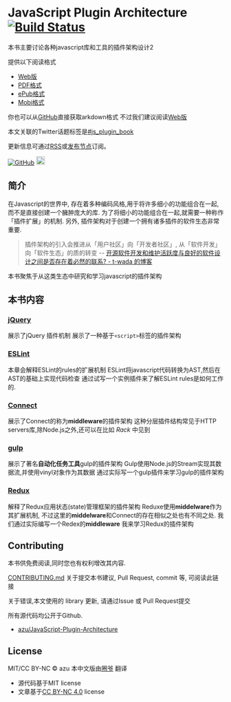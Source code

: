 # JavaScript Plugin Architecture [![Build Status](https://travis-ci.org/azu/JavaScript-Plugin-Architecture.svg?branch=master)](https://travis-ci.org/azu/JavaScript-Plugin-Architecture)

本书主要讨论各种javascript库和工具的插件架构设计2

提供以下阅读格式

- [Web版](https://azu.gitbooks.io/javascript-plugin-architecture/content/)
- [PDF格式](https://www.gitbook.com/download/pdf/book/azu/javascript-plugin-architecture)
- [ePub格式](https://www.gitbook.com/download/epub/book/azu/javascript-plugin-architecture)
- [Mobi格式](https://www.gitbook.com/download/mobi/book/azu/javascript-plugin-architecture)

你也可以从[GitHub](https://github.com/azu/JavaScript-Plugin-Architecture)直接获取arkdown格式
不过我们建议阅读[Web版](https://azu.gitbooks.io/javascript-plugin-architecture/content/)

本文关联的Twitter话题标签是[#js_plugin_book](https://twitter.com/search?f=tweets&q=%23js_plugin_book&src=typd "Twitter #js_plugin_book")

更新信息可通过[RSS](https://github.com/azu/JavaScript-Plugin-Architecture/releases.atom)或[发布节点](https://github.com/azu/JavaScript-Plugin-Architecture/releases)订阅。

<!-- textlint-disable -->

<a aria-label="Star azu/JavaScript-Plugin-Architecture on GitHub" href="https://github.com/azu/JavaScript-Plugin-Architecture" class="github-button"><img src="https://monosnap.com/file/MZsfLjZNkSNwTJ33apkwpBjlBZLbSh.png" alt="GitHub"></a> <a href="http://b.hatena.ne.jp/entry/https://github.com/azu/JavaScript-Plugin-Architecture" class="hatena-bookmark-button" data-hatena-bookmark-title="JavaScript Plugin Architecture" data-hatena-bookmark-layout="standard-balloon" data-hatena-bookmark-lang="ja" title="はてなブックマークに追加"><img src="https://b.st-hatena.com/images/entry-button/button-only@2x.png" alt="はてなブックマークに追加" width="20" height="20" style="border: none;" /></a>

<!-- textlint-enable -->


## 简介

在Javascript的世界中, 存在着多种编码风格,用于将许多细小的功能组合在一起,而不是直接创建一个臃肿庞大的库.
为了将细小的功能组合在一起,就需要一种称作「插件扩展」的机制.
另外, 插件架构对于创建一个拥有诸多插件的软件生态非常重要.

> 插件架构的引入会推进从「用户社区」向「开发者社区」, 从「软件开发」向「软件生态」的质的转变
> -- [开源软件开发和维护活跃度与良好的软件设计之间是否存在着必然的联系? - t-wada 的博客](http://t-wada.hatenablog.jp/entry/active-oss-development-vs-simplicity "OSS開発の活発さの維持と良いソフトウェア設計の間には緊張関係があるのだろうか? - t-wadaのブログ")

本书聚焦于从这类生态中研究和学习javascript的插件架构

## 本书内容

### [jQuery](ja/jQuery/README.md)

展示了jQuery 插件机制
展示了一种基于`<script>`标签的插件架构

### [ESLint](ja/ESLint/README.md)

本章会解释ESLint的rules的扩展机制
ESLint将javascript代码转换为AST,然后在AST的基础上实现代码检查
通过试写一个实例插件来了解ESLint rules是如何工作的.

### [Connect](ja/connect/README.md)

展示了Connect的称为**middleware**的插件架构
这种分层插件结构常见于HTTP servers库,除Node.js之外,还可以在比如 _Rack_ 中见到

### [gulp](ja/gulp/README.md)

展示了著名**自动化任务工具**gulp的插件架构
Gulp使用Node.js的Stream实现其数据流,并使用vinyl对象作为其数据
通过实际写一个gulp插件来学习gulp的插件架构

### [Redux](ja/Redux/README.md)

解释了Redux应用状态(state)管理框架的插件架构
Reduxe使用**middelware**作为其扩展机制, 不过这里的**middelware**和Connect的存在相似之处也有不同之处.
我们通过实际编写一个Redex的**middleware** 我来学习Redux的插件架构

## Contributing

本书供免费阅读,同时您也有权利增改其内容.

[CONTRIBUTING.md](https://github.com/azu/JavaScript-Plugin-Architecture/blob/master/CONTRIBUTING.md)
关于提交本书建议, Pull Request, commit 等, 可阅读此链接

关于错误,本文使用的 library 更新, 请通过Issue 或 Pull Request提交

所有源代码均公开于Github.

- [azu/JavaScript-Plugin-Architecture](https://github.com/azu/JavaScript-Plugin-Architecture)

## License

MIT/CC BY-NC © azu
本中文版由[圈爷](https://github.com/ash0080) 翻译

- 源代码基于MIT license
- 文章基于[CC BY-NC 4.0](http://creativecommons.org/licenses/by-nc/4.0/ "CC BY-NC 4.0") license
